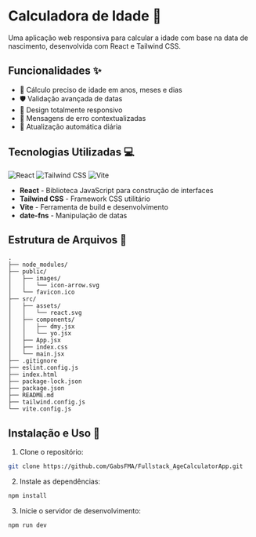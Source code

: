# Calculadora de Idade 📅

Uma aplicação web responsiva para calcular a idade com base na data de nascimento, desenvolvida com React e Tailwind CSS.

## Funcionalidades ✨

- 🎯 Cálculo preciso de idade em anos, meses e dias
- 🛡️ Validação avançada de datas
- 📱 Design totalmente responsivo
- 🚨 Mensagens de erro contextualizadas
- 🔄 Atualização automática diária

## Tecnologias Utilizadas 💻

![React](https://img.shields.io/badge/React-20232A?style=for-the-badge&logo=react&logoColor=61DAFB)
![Tailwind CSS](https://img.shields.io/badge/Tailwind_CSS-38B2AC?style=for-the-badge&logo=tailwind-css&logoColor=white)
![Vite](https://img.shields.io/badge/Vite-B73BFE?style=for-the-badge&logo=vite&logoColor=FFD62E)

- **React** - Biblioteca JavaScript para construção de interfaces
- **Tailwind CSS** - Framework CSS utilitário
- **Vite** - Ferramenta de build e desenvolvimento
- **date-fns** - Manipulação de datas

## Estrutura de Arquivos 📁

```plaintext
.
├── node_modules/
├── public/
│   ├── images/
│   │   └── icon-arrow.svg
│   └── favicon.ico
├── src/
│   ├── assets/
│   │   └── react.svg
│   ├── components/
│   │   ├── dmy.jsx
│   │   └── yo.jsx
│   ├── App.jsx
│   ├── index.css
│   └── main.jsx
├── .gitignore
├── eslint.config.js
├── index.html
├── package-lock.json
├── package.json
├── README.md
├── tailwind.config.js
└── vite.config.js
```
## Instalação e Uso 🚀

1. Clone o repositório:
```bash
git clone https://github.com/GabsFMA/Fullstack_AgeCalculatorApp.git
```
2. Instale as dependências:
```bash
npm install
```
3. Inicie o servidor de desenvolvimento:
```bash
npm run dev

